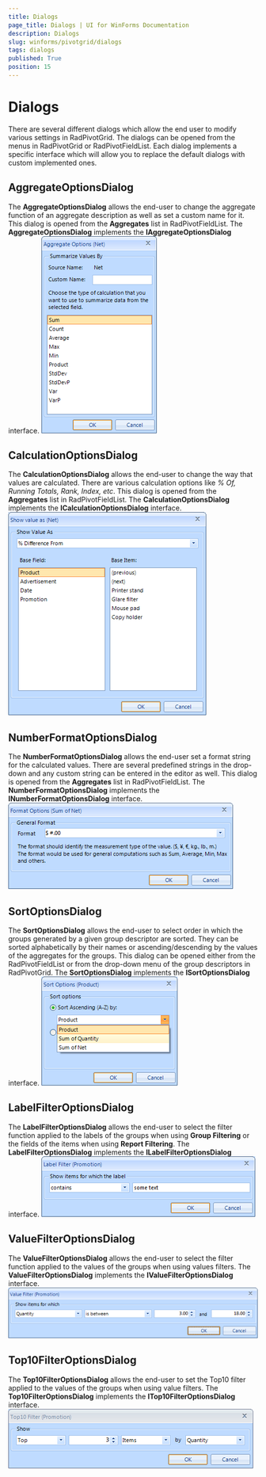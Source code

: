 ```yaml
---
title: Dialogs
page_title: Dialogs | UI for WinForms Documentation
description: Dialogs
slug: winforms/pivotgrid/dialogs
tags: dialogs
published: True
position: 15
---
```


# Dialogs



There are several different dialogs which allow the end user to modify various settings in RadPivotGrid. The dialogs
        can be opened from the menus in RadPivotGrid or RadPivotFieldList. Each dialog implements a specific interface
        which will allow you to replace the default dialogs with custom implemented ones.
      

## AggregateOptionsDialog

The __AggregateOptionsDialog__ allows the end-user to change the aggregate function of an
          aggregate description as well as set a custom name for it. This dialog is opened from the
          __Aggregates__ list in RadPivotFieldList. The __AggregateOptionsDialog__
          implements the __IAggregateOptionsDialog__ interface.
        ![pivotgrid-dialogs 001](images/pivotgrid-dialogs001.png)

## CalculationOptionsDialog

The __CalculationOptionsDialog__ allows the end-user to change the way that values are calculated.
          There are various calculation options like *% Of, Running Totals, Rank, Index, etc*. This
          dialog is opened from the __Aggregates__ list in RadPivotFieldList. The
          __CalculationOptionsDialog__ implements the __ICalculationOptionsDialog__ interface.
        ![pivotgrid-dialogs 002](images/pivotgrid-dialogs002.png)

## NumberFormatOptionsDialog

The __NumberFormatOptionsDialog__ allows the end-user set a format string for the calculated values.
          There are several predefined strings in the drop-down and any custom string can be entered in the editor as well.
          This dialog is opened from the __Aggregates__ list in RadPivotFieldList. The
          __NumberFormatOptionsDialog__ implements the __INumberFormatOptionsDialog__ interface.
        ![pivotgrid-dialogs 003](images/pivotgrid-dialogs003.png)

## SortOptionsDialog

The __SortOptionsDialog__ allows the end-user to select order in which the groups generated by
          a given group descriptor are sorted. They can be sorted alphabetically by their names or ascending/descending by the
          values of the aggregates for the groups. This dialog can be opened either from the RadPivotFieldList or from the
          drop-down menu of the group descriptors in RadPivotGrid. The __SortOptionsDialog__ implements
          the __ISortOptionsDialog__ interface.
        ![pivotgrid-dialogs 004](images/pivotgrid-dialogs004.png)

## LabelFilterOptionsDialog

The __LabelFilterOptionsDialog__ allows the end-user to select the filter function applied to
          the labels of the groups when using __Group Filtering__ or the fields of the items when
          using __Report Filtering__. The __LabelFilterOptionsDialog__ implements
          the __ILabelFilterOptionsDialog__ interface.
        ![pivotgrid-dialogs 005](images/pivotgrid-dialogs005.png)

## ValueFilterOptionsDialog

The __ValueFilterOptionsDialog__ allows the end-user to select the filter function applied to
          the values of the groups when using values filters. The __ValueFilterOptionsDialog__ implements
          the __IValueFilterOptionsDialog__ interface.
        ![pivotgrid-dialogs 006](images/pivotgrid-dialogs006.png)

## Top10FilterOptionsDialog

The __Top10FilterOptionsDialog__ allows the end-user to set the Top10 filter applied to the
          values of the groups when using value filters. The __Top10FilterOptionsDialog__ implements
          the __ITop10FilterOptionsDialog__ interface.
        ![pivotgrid-dialogs 007](images/pivotgrid-dialogs007.png)
